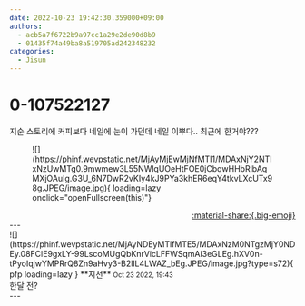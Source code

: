 ```yaml
---
date: 2022-10-23 19:42:30.359000+09:00
authors:
  - acb5a7f6722b9a97cc1a29e2de90d8b9
  - 01435f74a49ba8a519705ad242348232
categories:
  - Jisun
---
```


# 0-107522127

<div class="post-container" markdown="1">
<div class="content-container md-sidebar__scrollwrap" markdown="1">

지순 스토리에 커피보다 네일에 눈이 가던데 네일 이뿌다.. 최근에 한거야???
<figure markdown="1">
![](https://phinf.wevpstatic.net/MjAyMjEwMjNfMTI1/MDAxNjY2NTIxNzUwMTg0.9mwmew3L55NWlqUOeHtFOE0jCbqwHHbRlbAqMXjOAuIg.G3U_6N7DwR2vKIy4kJ9PYa3khER6eqY4tkvLXcUTx98g.JPEG/image.jpg){ loading=lazy onclick="openFullscreen(this)"}
</figure>


</div>
</div>

<div style="text-align: right;" markdown="1">
<a href="https://weverse.io/fromis9/fanpost/0-107522127" style="text-align: right;">:material-share:{.big-emoji}</a>
</div>
---

<div class="comments-container md-sidebar__scrollwrap" markdown="1">
<div class="comment" markdown="1">
<div class='id-container' markdown="1">
![](https://phinf.wevpstatic.net/MjAyNDEyMTlfMTE5/MDAxNzM0NTgzMjY0NDEy.08FClE9gxLY-99LscoMUgQbKnrVicLFFWSqmAi3eGLEg.hXV0n-tPyoIqjwYMPRrQ8Zn9aHvy3-B2llL4LWAZ_bEg.JPEG/image.jpg?type=s72){ pfp loading=lazy }
**<span class="artist">지선</span>** <small>Oct 23 2022, 19:43</small><br>
</div>
<div class='comment-body' markdown="1">
한달 전?
</div>
</div>
</div>
---
